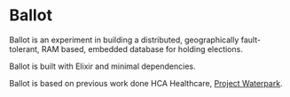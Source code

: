 # Ballot

Ballot is an experiment in building a distributed, geographically 
fault-tolerant, RAM based, embedded database for holding elections.

Ballot is built with Elixir and minimal dependencies.

Ballot is based on previous work done HCA Healthcare, [Project Waterpark](https://www.youtube.com/watch?v=pQ0CvjAJXz4).
